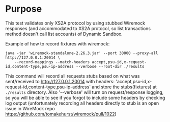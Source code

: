 # Purpose

This test validates only XS2A protocol by using stubbed Wiremock responses 
(and accommodated to XS2A protocol, so list transactions method doesn't call list accounts) 
of Dynamic Sandbox.

Example of how to record fixtures with wiremock:

```shell script
java -jar 'wiremock-standalone-2.26.3.jar' --port 30000 --proxy-all http://127.0.0.1:20014 \
    --record-mappings --match-headers accept,psu-id,x-request-id,content-type,psu-ip-address --verbose --root-dir ./results
```
This command will record all requests stubs based on what was sent/received to http://127.0.0.1:20014 with
headers: 'accept,psu-id,x-request-id,content-type,psu-ip-address' and store the stubs(fixtures) at `./results` directory.
Also '--verbose' will turn on request/response logging, so you will be able to see if you forgot to include some
headers by checking log output (unfortunately recording all headers directly to stub is an open issue in WireMock repo
https://github.com/tomakehurst/wiremock/pull/1022)